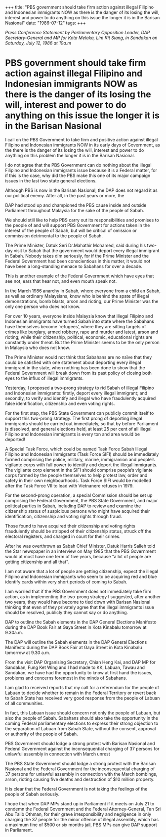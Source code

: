 +++ 
title: "PBS government should take firm action against illegal Filipino and Indonesian immigrants NOW as there is the danger of its losing the will, interest and power to do anything on this issue the longer it is in the Barisan Nasional"
date: "1986-07-12"
tags:
+++

_Press Conference Statement by Parliamentary Opposition Leader, DAP Secretary-General and MP for Kota Melaka, Lim Kit Siang, in Sandakan on Saturday, July 12, 1986 at 10a.m_

# PBS government should take firm action against illegal Filipino and Indonesian immigrants NOW as there is the danger of its losing the will, interest and power to do anything on this issue the longer it is in the Barisan Nasional

I call on the PBS Government to take firm and positive action against illegal Filipino and Indonesian immigrants NOW in its early days of Government, as the there is the danger of its losing the will, interest and power to do anything on this problem the longer it is in the Barisan Nasional.</u>

I do not agree that the PBS Government can do nothing about the illegal Filipino and Indonesian immigrants issue because it is a Federal matter, for if this is the case, why did the PBS make this one of its major campaign issues in the last two state general elections.

Although PBS is now in the Barisan Nasional, the DAP does not regard it as our political enemy. After all, in the past years or more, the 

DAP had stood up and championed the PBS cause inside and outside Parliament throughout Malaysia for the sake of the people of Sabah.

We should still like to help PBS carry out its responsibilities and promises to the people of and will support PBS Government for actions taken in the interest of the people of Sabah, but will be critical of omission or commission detrimental to the people of Sabah.

The Prime Minister, Datuk Seri Dr.Mahathir Mohamed, said during his two-day visit to Sabah that the government would deport every illegal immigrant in Sabah. Nobody takes dim seriously, for if the Prime Minister and the Federal Government had been conscientious in this matter, it would not have been a long-standing menace to Sabahans for over a decade.

This is another example of the Federal Government which have eyes that see not, ears that hear not, and even mouth speak not.

In the March 1986 anarchy in Sabah, where everyone from a child an Sabah, as well as ordinary Malaysians, know who is behind the spate of illegal demonstrations, bomb blasts, arson and rioting, our Prime Minister was the only one person who does not know.

For over 10 years, everyone inside Malaysia know that illegal Filipino and Indonesian immigrants have turned Sabah into state where the Sabahans have themselves become ‘refugees’, where they are sitting targets of crimes like burglary, armed robbery, rape and murder and latest, arson and rioting; while their citizenship, political, economic, educational rights are constantly under threat. But the Prime Minister seems to be the only person in Malaysia who does not know.

The Prime Minister would not think that Sabahans are no naïve that they could be satisfied with one statement about deporting every illegal immigrant in the state, when nothing has been done to show that the Federal Government will break down from its past policy of closing both eyes to the influx of illegal immigrants.

Yesterday, I proposed a two-prong strategy to rid Sabah of illegal Filipino and Indonesian immigrants: firstly, deport every illegal immigrant; and secondly, to verify and identify and illegal who have fraudulently acquired false identification, citizenship and even voting rights.

For the first step, the PBS State Government can publicly commit itself to support this two-prong strategy.
The first prong of deporting illegal immigrants should be carried out immediately, so that by before Parliament is dissolved, and general elections held, at least 25 per cent of all illegal Filipino and Indonesian immigrants is every ton and area would be deported!

A Special Task Force, which could be named Task Force Sabah Illegal Filipino and Indonesian Immigrants (Task Force SIFI) should be immediately formed comprising the police, military, marine, immigramion and people’s vigilante corps with full power to identify and deport the illegal immigrants. The vigilante corp element in the SIFI should comprise people’s vigilante corps formed by the people themselves to help protest law, order and safety in their own neighbourhoods. Task Force SIFI would be modelled after the Task Force VII to lead with Vietnanere refuses in 1979.

For the second-prong operation, a special Commission should be set up comprising the Federal Government, the PBS State Government, and major political parties in Sabah, including DAP to review and examine the citizenship status of suspicious persons who might have acquired their identification, citizenship and voting rights through fraud.

Those found to have acquired their citizenship and voting rights fraudulently should be stripped of their citizenship status, struck off the electoral registers, and charged in court for their crimes.

After he was overthrown as Sabah Chief Minister, Datuk Harris Salleh told the Star newspaper in an interview on May 1985 that the PBS Government would at most have one term of five years, because “a lot of people are getting citizenship and all that”.

I am not aware that a lot of people are getting citizenship, expect the illegal Filipino and Indonesian immigrants who seem to be acquiring red and blue identify cards within very short periods of coming to Sabah.

I am worried that if the PBS Government does not immediately take firm action, as in implementing the two-prong strategy I suggested, after another two years, they would have become to tied down with Barisan Nasional thinking that even of they privately agree that the illegal immigrants issue should be resolved, publicly they cannot say or do anything.

DAP to outline the Sabah elements in the DAP General Elections Manifesto during the DAP Book Fair at Gaya Street in Kota Kinabalu tomorrow at 9.30a.m.

The DAP will outline the Sabah elements in the DAP General Elections Manifesto during the DAP Book Fair at Gaya Street in Kota Kinabalu tomorrow at 9.30 a.m.

From the visit DAP Organising Secretary, Chian Heng Kai, and DAP MP for Sandakan, Fung Ket Wing and I had made to KK, Labuan, Tawau and Sandakan, we have had the opportunity to know at first hand the issues, problems and concerns foremost in the minds of Sabahans.

I am glad to received reports that my call for a referendum for the people of Labuan to decide whether to remain in the Federal Territory or revert back to Sabah State has received very good response from the people of Labuan of all communities.

In fact, this Labuan issue should concern not only the people of Labuan, but also the people of Sabah. Sabahans should also take the opportunity in the coming Federal parliamentary elections to express their strong objection to the separation of Labuan from Sabah State, without the consent, approval or authority of the people of Sabah.

PBS Government should lodge a strong protest with Barisan Nasional and Federal Government against the inconsequential charging of 37 persons for unlawful assembly in connection with March unrest

The PBS State Government should lodge a strong protest with the Barisan Nasional and the Federal Government for the inconsequential charging of 37 persons for unlawful assembly in connection with the March bombings, arson, rioting causing five deaths and destruction of $10 million property.

It is clear that the Federal Government is not taking the feelings of the people of Sabah seriously.

I hope that when DAP MPs stand up in Parliament if it meets on July 21 to condemn the Federal Government and the Federal Attorney-General, Tan Sri Abu Talib Othman, for their grave irresponsibility and negligence in only charging the 37 people for the minor offence of illegal assembly, which has a maximum fine of $500 or six months jail, PBS MPs can give DAP support in Parliament.
 

